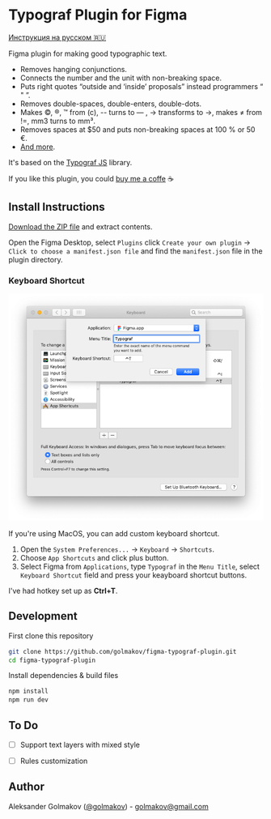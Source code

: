 # Typograf Plugin for Figma

[Инструкция на русском 🇷🇺](./docs/readme-RU.md)

Figma plugin for making good typographic text.

* Removes hanging conjunctions.
* Connects the number and the unit with non-breaking space.
* Puts right quotes “outside and ‘inside’ proposals” instead programmers “ " ”.
* Removes double-spaces, double-enters, double-dots.
* Makes ©, ®, ™ from (c), -- turns to — , -> transforms to →, makes ≠ from !=, mm3 turns to mm³.
* Removes spaces at $50 and puts non-breaking spaces at 100 % or 50 €.
* [And more](https://github.com/typograf/typograf/blob/dev/docs/RULES.en-US.md).

It's based on the [Typograf JS](https://github.com/typograf/typograf) library.

If you like this plugin, you could [buy me a coffe](https://rocketbank.ru/aleksandr.golmakov) ☕️


## Install Instructions

[Download the ZIP file](https://github.com/golmakov/figma-typograf-plugin/releases/download/v1.0.1/figma-typograf-plugin.zip) and extract contents.

Open the Figma Desktop, select `Plugins` click `Create your own plugin` -> `Click to choose a manifest.json file` and find the `manifest.json` file in the plugin directory.

### Keyboard Shortcut

![Keyboard Shortcut](./docs/img/03-shortcut.png)

If you're using MacOS, you can add custom keyboard shortcut.

1. Open the `System Preferences...` -> `Keyboard` -> `Shortcuts`.
2. Choose `App Shortcuts` and click plus button. 
3. Select Figma from `Applications`, type `Typograf` in the `Menu Title`, select `Keyboard Shortcut` field and press your keayboard shortcut buttons.

I've had hotkey set up as **Ctrl+T**.

## Development

First clone this repository

```bash
git clone https://github.com/golmakov/figma-typograf-plugin.git
cd figma-typograf-plugin
```

Install dependencies & build files

```bash
npm install
npm run dev
```

## To Do

- [ ] Support text layers with mixed style
- [ ] Rules customization


## Author

Aleksander Golmakov ([@golmakov](https://twitter.com/golmakov)) - [golmakov@gmail.com](mailto:golmakov@gmail.com)